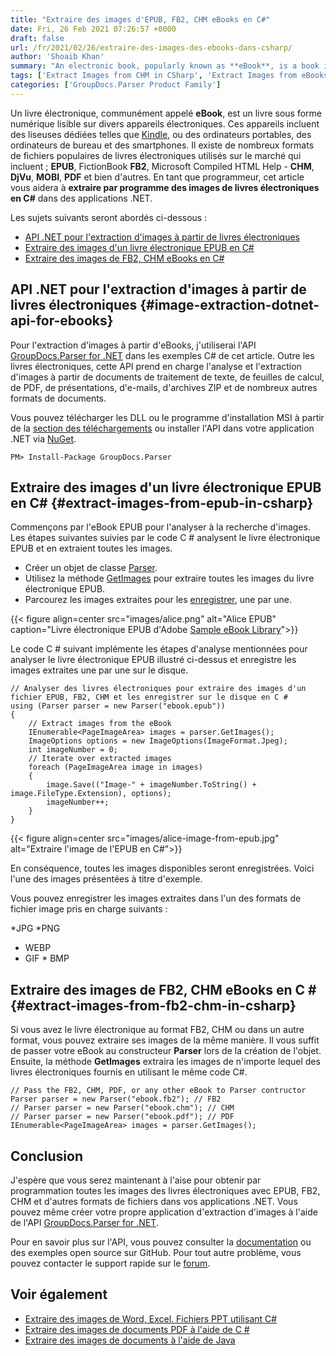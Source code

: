 ```yaml
---
title: "Extraire des images d'EPUB, FB2, CHM eBooks en C#"
date: Fri, 26 Feb 2021 07:26:57 +0000
draft: false
url: /fr/2021/02/26/extraire-des-images-des-ebooks-dans-csharp/
author: 'Shoaib Khan'
summary: "An electronic book, popularly known as **eBook**, is a book in digital form that is readable on various electronic devices. These devices include dedicated eReaders like Kindle, or laptops, desktop computers, and smartphones. There are many popular file formats of eBooks in-use in the market that include; **EPUB**, FictionBook **FB2**, Microsoft Compiled HTML Help - **CHM**, **DjVu**, **MOBI**, **PDF**, and many others. As a programmer, this article will help you to **programmatically extract images from eBooks in C#** within .NET applications."
tags: ['Extract Images from CHM in CSharp', 'Extract Images from eBooks in CSharp', 'Extract Images from EPUB in CSharp', 'Extract Images from FB2 in CSharp', 'Parse eBooks in CSharp', 'Parse eBooks to Extract Images in CSharp']
categories: ['GroupDocs.Parser Product Family']
---
```


Un livre électronique, communément appelé **eBook**, est un livre sous forme numérique lisible sur divers appareils électroniques. Ces appareils incluent des liseuses dédiées telles que [Kindle][2], ou des ordinateurs portables, des ordinateurs de bureau et des smartphones. Il existe de nombreux formats de fichiers populaires de livres électroniques utilisés sur le marché qui incluent ; **EPUB**, FictionBook **FB2**, Microsoft Compiled HTML Help - **CHM**, **DjVu**, **MOBI**, **PDF** et bien d'autres. En tant que programmeur, cet article vous aidera à **extraire par programme des images de livres électroniques en C#** dans des applications .NET.

Les sujets suivants seront abordés ci-dessous :

* [API .NET pour l'extraction d'images à partir de livres électroniques][3]
* [Extraire des images d'un livre électronique EPUB en C#][4]
* [Extraire des images de FB2, CHM eBooks en C#][5]

## API .NET pour l'extraction d'images à partir de livres électroniques {#image-extraction-dotnet-api-for-ebooks}

Pour l'extraction d'images à partir d'eBooks, j'utiliserai l'API [GroupDocs.Parser for .NET][6] dans les exemples C# de cet article. Outre les livres électroniques, cette API prend en charge l'analyse et l'extraction d'images à partir de documents de traitement de texte, de feuilles de calcul, de PDF, de présentations, d'e-mails, d'archives ZIP et de nombreux autres formats de documents.

Vous pouvez télécharger les DLL ou le programme d'installation MSI à partir de la [section des téléchargements][7] ou installer l'API dans votre application .NET via [NuGet][8].

```
PM> Install-Package GroupDocs.Parser
```

## Extraire des images d'un livre électronique EPUB en C# {#extract-images-from-epub-in-csharp}

Commençons par l'eBook EPUB pour l'analyser à la recherche d'images. Les étapes suivantes suivies par le code C # analysent le livre électronique EPUB et en extraient toutes les images.

* Créer un objet de classe [Parser][9].
* Utilisez la méthode [GetImages][10] pour extraire toutes les images du livre électronique EPUB.
* Parcourez les images extraites pour les [enregistrer][11], une par une.



{{< figure align=center src="images/alice.png" alt="Alice EPUB" caption="Livre électronique EPUB d'Adobe [Sample eBook Library][12]">}}


Le code C # suivant implémente les étapes d'analyse mentionnées pour analyser le livre électronique EPUB illustré ci-dessus et enregistre les images extraites une par une sur le disque.

```
// Analyser des livres électroniques pour extraire des images d'un fichier EPUB, FB2, CHM et les enregistrer sur le disque en C #
using (Parser parser = new Parser("ebook.epub"))
{
    // Extract images from the eBook
    IEnumerable<PageImageArea> images = parser.GetImages();
    ImageOptions options = new ImageOptions(ImageFormat.Jpeg);
    int imageNumber = 0;
    // Iterate over extracted images
    foreach (PageImageArea image in images)
    {
        image.Save(("Image-" + imageNumber.ToString() + image.FileType.Extension), options);
        imageNumber++;
    }
}
```



{{< figure align=center src="images/alice-image-from-epub.jpg" alt="Extraire l'image de l'EPUB en C#">}}


En conséquence, toutes les images disponibles seront enregistrées. Voici l'une des images présentées à titre d'exemple.

Vous pouvez enregistrer les images extraites dans l'un des formats de fichier image pris en charge suivants :

*JPG
*PNG
* WEBP
* GIF
* BMP

## Extraire des images de FB2, CHM eBooks en C # {#extract-images-from-fb2-chm-in-csharp}

Si vous avez le livre électronique au format FB2, CHM ou dans un autre format, vous pouvez extraire ses images de la même manière. Il vous suffit de passer votre eBook au constructeur **Parser** lors de la création de l'objet. Ensuite, la méthode **GetImages** extraira les images de n'importe lequel des livres électroniques fournis en utilisant le même code C#.

```
// Pass the FB2, CHM, PDF, or any other eBook to Parser contructor
Parser parser = new Parser("ebook.fb2"); // FB2
// Parser parser = new Parser("ebook.chm"); // CHM
// Parser parser = new Parser("ebook.pdf"); // PDF
IEnumerable<PageImageArea> images = parser.GetImages();
```

## Conclusion

J'espère que vous serez maintenant à l'aise pour obtenir par programmation toutes les images des livres électroniques avec EPUB, FB2, CHM et d'autres formats de fichiers dans vos applications .NET. Vous pouvez même créer votre propre application d'extraction d'images à l'aide de l'API [GroupDocs.Parser for .NET][13].

Pour en savoir plus sur l'API, vous pouvez consulter la [documentation][14] ou des exemples open source sur GitHub. Pour tout autre problème, vous pouvez contacter le support rapide sur le [forum][15].

## Voir également

* [Extraire des images de Word, Excel. Fichiers PPT utilisant C#][16]
* [Extraire des images de documents PDF à l'aide de C #][17]
* [Extraire des images de documents à l'aide de Java][18]







[1]: https://blog.groupdocs.com/2021/02/26/extract-images-from-ebooks-in-csharp/
[2]: https://en.wikipedia.org/wiki/Amazon_Kindle
[3]: #image-extraction-dotnet-api-for-ebooks
[4]: #extract-images-from-epub-in-csharp
[5]: #extract-images-from-fb2-chm-in-csharp
[6]: https://products.groupdocs.com/parser/net
[7]: https://downloads.groupdocs.com/parser/net
[8]: https://www.nuget.org/packages/groupdocs.parser
[9]: https://apireference.groupdocs.com/parser/net/groupdocs.parser/parser
[10]: https://apireference.groupdocs.com/parser/net/groupdocs.parser/parser/methods/getimages/index
[11]: https://apireference.groupdocs.com/parser/net/groupdocs.parser.data/pageimagearea/methods/save/index
[12]: https://www.adobe.com/solutions/ebook/digital-editions/sample-ebook-library.html
[13]: https://products.groupdocs.com/parser/net
[14]: https://docs.groupdocs.com/parser/net/
[15]: https://forum.groupdocs.com/c/parser/
[16]: https://blog.groupdocs.com/2020/10/28/extract-images-from-pdf-word-excel-ppt-using-csharp/
[17]: https://blog.groupdocs.com/2019/10/04/extract-images-from-pdf-files-in-csharp/
[18]: https://blog.groupdocs.com/2020/10/27/extract-images-from-pdf-word-excel-ppt-using-java/



